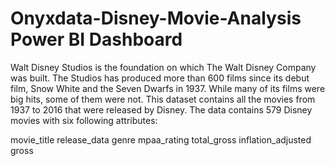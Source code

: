 # Onyxdata-Disney-Movie-Analysis Power BI Dashboard

Walt Disney Studios is the foundation on which The Walt Disney Company was built. The Studios has produced more than 600 films since its debut film, Snow White and the Seven Dwarfs in 1937. While many of its films were big hits, some of them were not. This dataset contains all the movies from 1937 to 2016 that were released by Disney. The data contains 579 Disney movies with six following attributes:

movie_title
release_data
genre
mpaa_rating
total_gross
inflation_adjusted gross
